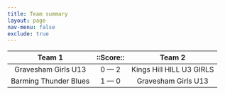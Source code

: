 ```yaml
---
title: Team summary
layout: page
nav-menu: false
exclude: true
---
```




|        Team 1         |  ::Score::  |          Team 2          |
|:---------------------:|:-----------:|:------------------------:|
|  Gravesham Girls U13  | 0 &mdash; 2 | Kings Hill HILL U3 GIRLS |
| Barming Thunder Blues | 1 &mdash; 0 |   Gravesham Girls U13    |

 <br /><br /><br />